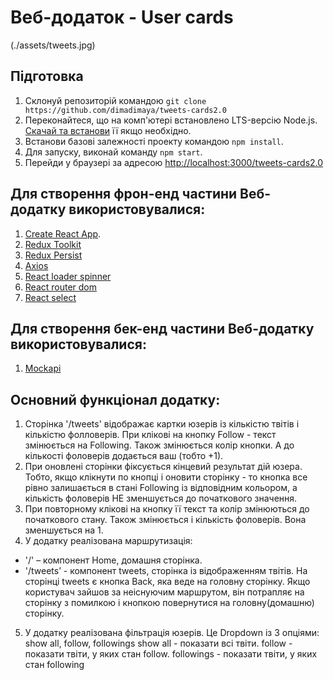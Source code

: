 # Веб-додаток - User cards

(./assets/tweets.jpg)

## Підготовка

1. Склонуй репозиторій командою `git clone https://github.com/dimadimaya/tweets-cards2.0`
1. Переконайтеся, що на комп'ютері встановлено LTS-версію Node.js.
   [Скачай та встанови](https://nodejs.org/en/) її якщо необхідно.
1. Встанови базові залежності проекту командою `npm install`.
1. Для запуску, виконай команду `npm start`.
1. Перейди у браузері за адресою [http://localhost:3000/tweets-cards2.0](http://localhost:3000/tweets-cards2.0)

## Для створення фрон-енд частини Веб-додатку використовувалися:

1. [Create React App](https://github.com/facebook/create-react-app).
2. [Redux Toolkit](https://redux-toolkit.js.org/introduction/getting-started)
3. [Redux Persist](https://www.npmjs.com/package/redux-persist#basic-usage)
4. [Axios](https://axios-http.com/ru/docs/intro)
5. [React loader spinner](https://mhnpd.github.io/react-loader-spinner/docs/intro/)
6. [React router dom](https://reactrouter.com/en/main/start/tutorial)
7. [React select](https://react-select.com/home)

## Для створення бек-енд частини Веб-додатку використовувалися:

1. [Mockapi](https://mockapi.io/)

## Основний функціонал додатку:

1. Сторінка '/tweets' відображає картки юзерів із кількістю твітів і кількістю фолловерів. При клікові на кнопку Follow - текст змінюється на Following. Також
   змінюється колір кнопки. А до кількості фоловерів додається ваш (тобто +1).
2. При оновлені сторінки фіксується кінцевий результат дій юзера. Тобто,
   якщо клікнути по кнопці і оновити сторінку - то кнопка все рівно залишається
   в стані Following із відповідним кольором, а кількість фоловерів НЕ
   зменшується до початкового значення.
3. При повторному клікові на кнопку її текст та колір змінюються до початкового
   стану. Також змінюється і кількість фоловерів. Вона зменшується на 1.
4. У додатку реалізована маршрутизація:

- '/' – компонент Home, домашня сторінка.
- '/tweets’ - компонент tweets, сторінка із відображенням твітів.
  На сторінці tweets є кнопка Back, яка веде на головну сторінку. Якщо користувач зайшов за
  неіснуючим маршрутом, він потрапляє на сторінку з помилкою і кнопкою повернутися на головну(домашню) сторінку.

5. У додатку реалізована фільтрація юзерів. Це Dropdown із 3 опціями: show all, follow, followings
   show all - показати всі твіти.
   follow - показати твіти, у яких стан follow.
   followings - показати твіти, у яких стан following
